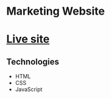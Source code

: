 # Marketing Website

<h1><a href="https://upbeat-golick-471164.netlify.app/">Live site</a></h1>


## Technologies

- HTML
- CSS
- JavaScript

